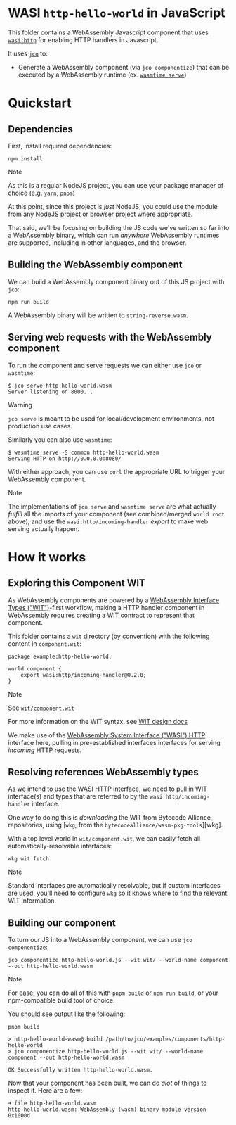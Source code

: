 # WASI `http-hello-world` in JavaScript

This folder contains a WebAssembly Javascript component that uses [`wasi:http`][wasi-http] for enabling HTTP handlers in Javascript.

It uses [`jco`][jco] to:

- Generate a WebAssembly component (via `jco componentize`) that can be executed by a WebAssembly runtime (ex. [`wasmtime serve`][wasmtime])

[nodejs]: https://nodejs.org
[jco]: https://bytecodealliance.github.io/jco/
[wasi-http]: https://github.com/WebAssembly/wasi-http
[wasmtime]: https://github.com/bytecodealliance/wasmtime

# Quickstart

## Dependencies

First, install required dependencies:

```console
npm install
```

> [!NOTE]
> As this is a regular NodeJS project, you can use your package manager of choice (e.g. `yarn`, `pnpm`)

At this point, since this project is *just* NodeJS, you could use the module from any NodeJS project or browser project where appropriate.

That said, we'll be focusing on building the JS code we've written so far into a WebAssembly binary, which can run *anywhere* WebAssembly runtimes are supported,
including in other languages, and the browser.

## Building the WebAssembly component

We can build a WebAssembly component binary out of this JS project with `jco`:

```console
npm run build
```

A WebAssembly binary will be written to `string-reverse.wasm`.

## Serving web requests with the WebAssembly component

To run the component and serve requests we can either use `jco` or `wasmtime`:

```console
$ jco serve http-hello-world.wasm
Server listening on 8000...
```

> [!WARNING]
> `jco serve` is meant to be used for local/development environments, not production use cases.

Similarly you can also use `wasmtime`:

```
$ wasmtime serve -S common http-hello-world.wasm
Serving HTTP on http://0.0.0.0:8080/
```

With either approach, you can use `curl` the appropriate URL to trigger your WebAssembly component.

> [!NOTE]
> The implementations of `jco serve` and `wasmtime serve` are what actually *fulfill* all the imports
> of your component (see combined/merged `world root` above), and use the `wasi:http/incoming-handler` *export*
> to make web serving actually happen.

# How it works

## Exploring this Component WIT

As WebAssembly components are powered by a [WebAssembly Interface Types ("WIT")][wit]-first workflow, making
a HTTP handler component in WebAssembly requires creating a WIT contract to represent that component.

This folder contains a `wit` directory (by convention) with the following content in `component.wit`:

```wit
package example:http-hello-world;

world component {
    export wasi:http/incoming-handler@0.2.0;
}
```

> [!NOTE]
> See [`wit/component.wit`](./wit/component.wit)
>
> For more information on the WIT syntax, see [WIT design docs][wit]

We make use of the [WebAssembly System Interface ("WASI") HTTP][wasi-http] interface here, pulling in
pre-established interfaces interfaces for serving *incoming* HTTP requests.

[wasi-http]: https://github.com/WebAssembly/wasi-http
[wit]: https://github.com/WebAssembly/component-model/blob/main/design/mvp/WIT.md

## Resolving references WebAssembly types

As we intend to use the WASI HTTP interface, we need to pull in WIT interface(s) and types that are referred to by
the `wasi:http/incoming-handler` interface.

One way fo doing this is *downloading* the WIT from Bytecode Alliance repositories, using [`wkg`, from the `bytecodealliance/wasm-pkg-tools`][wkg].

With a top level world in `wit/component.wit`, we can easily fetch all automatically-resolvable interfaces:

```console
wkg wit fetch
```

> [!NOTE]
> Standard interfaces are automatically resolvable, but if custom interfaces are used, you'll need to configure `wkg`
> so it knows where to find the relevant WIT information.

## Building our component

To turn our JS into a WebAssembly component, we can use `jco componentize`:

```console
jco componentize http-hello-world.js --wit wit/ --world-name component --out http-hello-world.wasm
```

> [!NOTE]
> For ease, you can do all of this with `pnpm build` or `npm run build`, or your npm-compatible build tool of choice.

You should see output like the following:

```
pnpm build

> http-hello-world-wasm@ build /path/to/jco/examples/components/http-hello-world
> jco componentize http-hello-world.js --wit wit/ --world-name component --out http-hello-world.wasm

OK Successfully written http-hello-world.wasm.
```

Now that your component has been built, we can do *alot* of things to inspect it. Here are a few:

```
➜ file http-hello-world.wasm
http-hello-world.wasm: WebAssembly (wasm) binary module version 0x1000d
```
